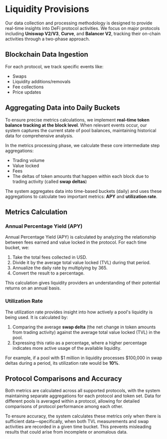 # Liquidity Provisions

Our data collection and processing methodology is designed to provide real-time insights into DeFi protocol activities. We focus on major protocols including **Uniswap V2/V3**, **Curve**, and **Balancer V2**, tracking their on-chain activities through a two-phase approach.

## Blockchain Data Ingestion

For each protocol, we track specific events like:

- Swaps
- Liquidity additions/removals
- Fee collections
- Price updates

## Aggregating Data into Daily Buckets

To ensure precise metrics calculations, we implement **real-time token balance tracking at the block level**. When relevant events occur, our system captures the current state of pool balances, maintaining historical data for comprehensive analysis.

In the metrics processing phase, we calculate these core intermediate step aggregations:

- Trading volume
- Value locked
- Fees
- The deltas of token amounts that happen within each block due to trading activity (called **swap deltas**)

The system aggregates data into time-based buckets (daily) and uses these aggregations to calculate two important metrics: **APY** and **utilization rate**.

## Metrics Calculation

### Annual Percentage Yield (APY)

Annual Percentage Yield (APY) is calculated by analyzing the relationship between fees earned and value locked in the protocol. For each time bucket, we:

1. Take the total fees collected in USD.
2. Divide it by the average total value locked (TVL) during that period.
3. Annualize the daily rate by multiplying by 365.
4. Convert the result to a percentage.

This calculation gives liquidity providers an understanding of their potential returns on an annual basis.

### Utilization Rate

The utilization rate provides insight into how actively a pool's liquidity is being used. It is calculated by:

1. Comparing the average **swap delta** (the net change in token amounts from trading activity) against the average total value locked (TVL) in the pool.
2. Expressing this ratio as a percentage, where a higher percentage indicates more active usage of the available liquidity.

For example, if a pool with $1 million in liquidity processes $100,000 in swap deltas during a period, its utilization rate would be **10%**.

## Protocol Comparisons and Accuracy

Both metrics are calculated across all supported protocols, with the system maintaining separate aggregations for each protocol and token set. Data for different pools is averaged within a protocol, allowing for detailed comparisons of protocol performance among each other.

To ensure accuracy, the system calculates these metrics only when there is sufficient data—specifically, when both TVL measurements and swap activities are recorded in a given time bucket. This prevents misleading results that could arise from incomplete or anomalous data.
